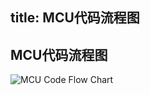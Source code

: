title: MCU代码流程图
---

## MCU代码流程图
![MCU Code Flow Chart](/linux/images/vim2/vim2_mcu_code_flow_chart.jpg)
